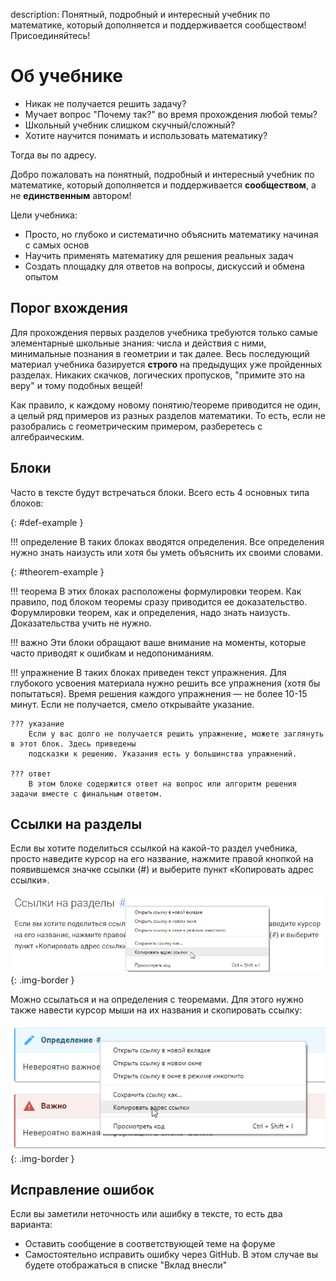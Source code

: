 description: Понятный, подробный и интересный учебник по математике, который дополняется и поддерживается сообществом! Присоединяйтесь!

# Об учебнике

* Никак не получается решить задачу?
* Мучает вопрос "Почему так?" во время прохождения любой темы?
* Школьный учебник слишком скучный/сложный?
* Хотите научится понимать и использовать математику?

Тогда вы по адресу.

Добро пожаловать на понятный, подробный и интересный учебник по математике, который дополняется и поддерживается **сообществом**, а не
**единственным** автором!

Цели учебника:

* Просто, но глубоко и систематично объяснить математику начиная с самых основ
* Научить применять математику для решения реальных задач
* Создать площадку для ответов на вопросы, дискуссий и обмена опытом

## Порог вхождения

Для прохождения первых разделов учебника требуются только самые элементарные школьные знания: числа
и действия с ними, минимальные познания в геометрии и так далее. Весь последующий материал учебника базируется
**строго** на предыдущих уже пройденных разделах. Никаких скачков, логических пропусков, "примите это на веру" и тому подобных вещей!

Как правило, к каждому новому понятию/теореме приводится не один, а целый ряд примеров из разных разделов математики.
То есть, если не разобрались с геометрическим примером, разберетесь с алгебраическим.

## Блоки

Часто в тексте будут встречаться блоки. Всего есть 4 основных типа блоков:

[](){: #def-example }

!!! определение
    В таких блоках вводятся определения. Все определения нужно знать наизусть или хотя бы уметь объяснить их своими словами.
    
[](){: #theorem-example }
    
!!! теорема
    В этих блоках расположены формулировки теорем. Как правило, под блоком теоремы сразу приводится ее доказательство.
    Форумлировки теорем, как и определения, надо знать наизусть.
    Доказательства учить не нужно.
    
!!! важно
    Эти блоки обращают ваше внимание на моменты, которые часто приводят к ошибкам и недопониманиям.
    
!!! упражнение
    В таких блоках приведен текст упражнения. Для глубокого усвоения материала нужно решить
    все упражнения (хотя бы попытаться). Время решения каждого упражнения — не более 10-15 минут. Если не получается, смело открывайте указание.
    
    ??? указание
        Если у вас долго не получается решить упражнение, можете заглянуть в этот блок. Здесь приведены
        подсказки к решению. Указания есть у большинства упражнений.
    
    ??? ответ
        В этом блоке содержится ответ на вопрос или алгоритм решения задачи вместе с финальным ответом.
        
## Ссылки на разделы



Если вы хотите поделиться ссылкой на какой-то раздел учебника, просто наведите курсор на его название, нажмите
правой кнопкой на появившемся значке ссылки (#) и выберите пункт «Копировать адрес ссылки».

![Демонстрация копирования ссылки на раздел](index/images/section-link.png){: .img-border }

Можно ссылаться и на определения с теоремами. Для этого нужно также навести курсор мыши на их названия и скопировать ссылку:

![Демонстрация копирования ссылки на определение](index/images/definition-link.png){: .img-border }

## Исправление ошибок

Если вы заметили неточность или ашибку в тексте, то есть два варианта:

* Оставить сообщение в соответствующей теме на форуме
* Самостоятельно исправить ошибку через GitHub. В этом случае вы будете отображаться в списке "Вклад внесли"